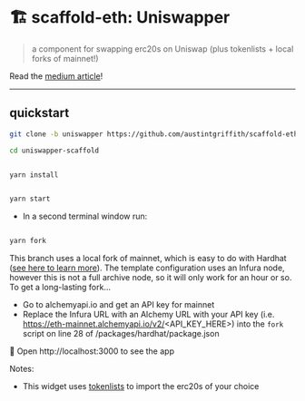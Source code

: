 # 🏗 scaffold-eth: Uniswapper

> a component for swapping erc20s on Uniswap (plus tokenlists + local forks of mainnet!)

Read the [medium article](https://azfuller20.medium.com/swap-with-uniswap-wip-f15923349b3d)!

---

## quickstart

```bash
git clone -b uniswapper https://github.com/austintgriffith/scaffold-eth.git uniswapper-scaffold

cd uniswapper-scaffold
```

```bash

yarn install

```

```bash

yarn start

```

- In a second terminal window run:

```bash

yarn fork

```
This branch uses a local fork of mainnet, which is easy to do with Hardhat ([see here to learn more](https://hardhat.org/guides/mainnet-forking.html)). The template configuration uses an Infura node, however this is not a full archive node, so it will only work for an hour or so. To get a long-lasting fork...
- Go to alchemyapi.io and get an API key for mainnet
- Replace the Infura URL with an Alchemy URL with your API key (i.e. https://eth-mainnet.alchemyapi.io/v2/<API_KEY_HERE>) into the `fork` script on line 28 of /packages/hardhat/package.json

📱 Open http://localhost:3000 to see the app

Notes:
- This widget uses [tokenlists](https://tokenlists.org/) to import the erc20s of your choice
